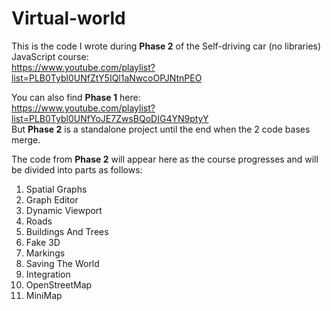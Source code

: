 # Virtual-world

This is the code I wrote during **Phase 2** of the Self-driving car (no libraries) JavaScript course:  
https://www.youtube.com/playlist?list=PLB0Tybl0UNfZtY5IQl1aNwcoOPJNtnPEO

You can also find **Phase 1** here:  
https://www.youtube.com/playlist?list=PLB0Tybl0UNfYoJE7ZwsBQoDIG4YN9ptyY  
But **Phase 2** is a standalone project until the end when the 2 code bases merge.

The code from **Phase 2** will appear here as the course progresses and will be divided into parts as follows:

  1. Spatial Graphs
  2. Graph Editor
  3. Dynamic Viewport
  4. Roads
  5. Buildings And Trees
  6. Fake 3D
  7. Markings
  8. Saving The World
  9. Integration
  10. OpenStreetMap
  11. MiniMap
